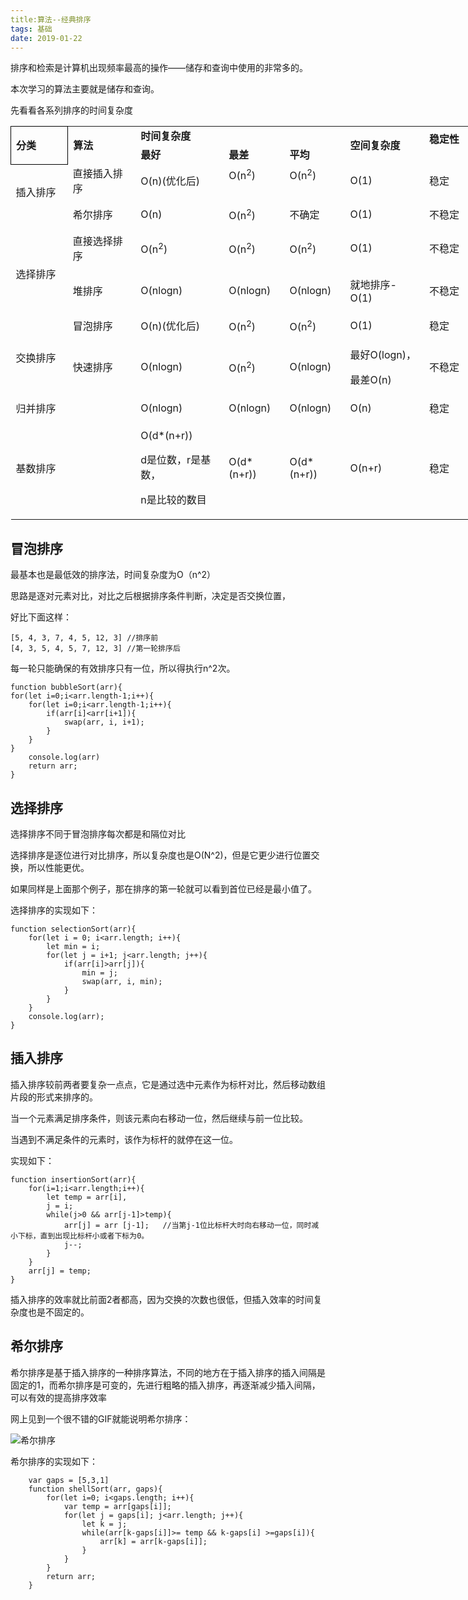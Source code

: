 ```yaml
---
title:算法--经典排序
tags: 基础
date: 2019-01-22
---
```


排序和检索是计算机出现频率最高的操作——储存和查询中使用的非常多的。

本次学习的算法主要就是储存和查询。

<div id="cnblogs_post_body" class="blogpost-body"><p>先看看各系列排序的时间复杂度</p>
<table style="width: 880px;" border="0">
<tbody>
<tr>
<td style="border: 1px solid #000000;" rowspan="2"><strong>分类</strong></td>
<td rowspan="2"><strong>算法</strong></td>
<td colspan="3"><strong>时间复杂度</strong></td>
<td rowspan="2"><strong>空间复杂度 &nbsp; &nbsp; &nbsp;</strong></td>
<td rowspan="2"><strong>稳定性 &nbsp; &nbsp; &nbsp; &nbsp; &nbsp;</strong></td>
<td rowspan="2"><strong>关联性 &nbsp; &nbsp; &nbsp;&nbsp;</strong></td>
</tr>
<tr>
<td><strong>最好 &nbsp; &nbsp; &nbsp; &nbsp;&nbsp;</strong></td>
<td><strong>最差 &nbsp; &nbsp; &nbsp;&nbsp;</strong></td>
<td><strong>平均 &nbsp; &nbsp; &nbsp;</strong></td>
</tr>
<tr>
<td rowspan="2">插入排序 &nbsp; &nbsp; &nbsp;&nbsp;</td>
<td>直接插入排序 &nbsp; &nbsp;&nbsp;</td>
<td>O(n)(优化后) &nbsp; &nbsp;</td>
<td>O(n<sup>2</sup>) &nbsp; &nbsp; &nbsp; &nbsp; &nbsp;</td>
<td>O(n<sup>2</sup>) &nbsp; &nbsp; &nbsp; &nbsp; &nbsp;</td>
<td>O(1)</td>
<td>稳定</td>
<td>&nbsp;</td>
</tr>
<tr>
<td>希尔排序</td>
<td>O(n)</td>
<td>O(n<sup>2</sup>)</td>
<td>不确定</td>
<td>O(1)</td>
<td>不稳定</td>
<td>基于直接插入排序 &nbsp; &nbsp;</td>
</tr>
<tr>
<td rowspan="2">选择排序</td>
<td>直接选择排序</td>
<td>O(n<sup>2</sup>)</td>
<td>O(n<sup>2</sup>)</td>
<td>O(n<sup>2</sup>)</td>
<td>O(1)</td>
<td>不稳定</td>
<td>&nbsp;</td>
</tr>
<tr>
<td>堆排序</td>
<td>O(nlogn)</td>
<td>O(nlogn)</td>
<td>O(nlogn)</td>
<td>
<p>就地排序-O(1)&nbsp; &nbsp;</p>
</td>
<td>不稳定</td>
<td>应用了选择的理念</td>
</tr>
<tr>
<td rowspan="2">交换排序</td>
<td>冒泡排序</td>
<td>O(n)(优化后)</td>
<td>O(n<sup>2</sup>)</td>
<td>O(n<sup>2</sup>)</td>
<td>O(1)</td>
<td>稳定</td>
<td>&nbsp;</td>
</tr>
<tr>
<td>快速排序</td>
<td>O(nlogn)</td>
<td>O(n<sup>2</sup>)</td>
<td>O(nlogn)</td>
<td>
<p>最好O(logn)，</p>
<p>最差O(n)&nbsp;</p>
</td>
<td>不稳定</td>
<td>基于冒泡排序</td>
</tr>
<tr>
<td colspan="2">归并排序</td>
<td>O(nlogn)</td>
<td>O(nlogn)</td>
<td>O(nlogn)</td>
<td>O(n)</td>
<td>稳定</td>
<td>&nbsp;</td>
</tr>
<tr>
<td colspan="2">基数排序</td>
<td>
<p>O(d*(n+r))</p>
<p>d是位数，r是基数，</p>
<p>n是比较的数目</p>
</td>
<td>O(d*(n+r))</td>
<td>O(d*(n+r))</td>
<td>O(n+r)</td>
<td>稳定</td>
<td>&nbsp;</td>
</tr>
</tbody>
</table></div>



## 冒泡排序

最基本也是最低效的排序法，时间复杂度为O（n^2）

思路是逐对元素对比，对比之后根据排序条件判断，决定是否交换位置，

好比下面这样：

	[5, 4, 3, 7, 4, 5, 12, 3] //排序前
	[4, 3, 5, 4, 5, 7, 12, 3] //第一轮排序后

每一轮只能确保的有效排序只有一位，所以得执行n^2次。

 	function bubbleSort(arr){
	for(let i=0;i<arr.length-1;i++){
		for(let i=0;i<arr.length-1;i++){
			if(arr[i]<arr[i+1]){
				swap(arr, i, i+1);
			}
		}
	}
		console.log(arr)
		return arr;
	}

## 选择排序 
	

选择排序不同于冒泡排序每次都是和隔位对比

选择排序是逐位进行对比排序，所以复杂度也是O(N^2)，但是它更少进行位置交换，所以性能更优。

如果同样是上面那个例子，那在排序的第一轮就可以看到首位已经是最小值了。

选择排序的实现如下：

	function selectionSort(arr){
		for(let i = 0; i<arr.length; i++){
			let min = i;
			for(let j = i+1; j<arr.length; j++){
				if(arr[i]>arr[j]){
					min = j;
					swap(arr, i, min);
				}
			}
		}
		console.log(arr);
	}

## 插入排序

 插入排序较前两者要复杂一点点，它是通过选中元素作为标杆对比，然后移动数组片段的形式来排序的。

当一个元素满足排序条件，则该元素向右移动一位，然后继续与前一位比较。

当遇到不满足条件的元素时，该作为标杆的就停在这一位。

实现如下：

	function insertionSort(arr){
		for(i=1;i<arr.length;i++){
			let temp = arr[i],
			j = i;
			while(j>0 && arr[j-1]>temp){
				arr[j] = arr [j-1];   //当第j-1位比标杆大时向右移动一位，同时减小下标，直到出现比标杆小或者下标为0。
				j--;
			}
		}
		arr[j] = temp;
	}

插入排序的效率就比前面2者都高，因为交换的次数也很低，但插入效率的时间复杂度也是不固定的。

## 希尔排序 

希尔排序是基于插入排序的一种排序算法，不同的地方在于插入排序的插入间隔是固定的1，而希尔排序是可变的，先进行粗略的插入排序，再逐渐减少插入间隔，可以有效的提高排序效率

网上见到一个很不错的GIF就能说明希尔排序：



![希尔排序](http://www.teoblog.cn/postimg/sort_1.gif)


希尔排序的实现如下：

		var gaps = [5,3,1]
		function shellSort(arr, gaps){
			for(let i=0; i<gaps.length; i++){
				var temp = arr[gaps[i]];
				for(let j = gaps[i]; j<arr.length; j++){
					let k = j;
					while(arr[k-gaps[i]]>= temp && k-gaps[i] >=gaps[i]){
						arr[k] = arr[k-gaps[i]];
					}
				}
			}	
			return arr;
		}

		






